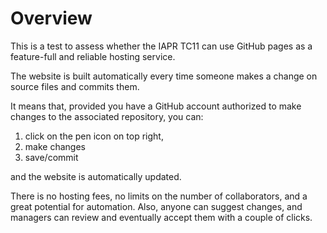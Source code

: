 # Overview

This is a test to assess whether the IAPR TC11 can use GitHub pages as a feature-full and reliable hosting service.

The website is built automatically every time someone makes a change on source files and commits them.

It means that, provided you have a GitHub account authorized to make changes to the associated repository, you can:

1. click on the pen icon on top right,
2. make changes
3. save/commit

and the website is automatically updated.

There is no hosting fees, no limits on the number of collaborators, and a great potential for automation.
Also, anyone can suggest changes, and managers can review and eventually accept them with a couple of clicks.
